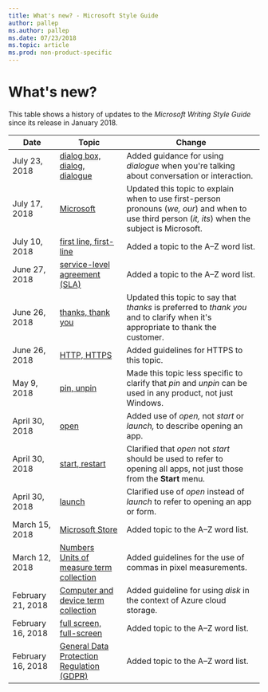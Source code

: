 ```yaml
---
title: What's new? - Microsoft Style Guide
author: pallep
ms.author: pallep
ms.date: 07/23/2018
ms.topic: article
ms.prod: non-product-specific
---
```


# What's new?

This table shows a history of updates to the *Microsoft Writing Style Guide* since its release in January 2018.

**Date**|**Topic**|**Change**
--|--|--
July 23, 2018|[dialog box, dialog, dialogue](~/a-z-word-list-term-collections/d/dialog-box-dialog-dialogue.md)|Added guidance for using *dialogue* when you're talking about conversation or interaction.
July 17, 2018|[Microsoft](~/a-z-word-list-term-collections/m/microsoft.md)|Updated this topic to explain when to use first-person pronouns (*we, our*) and when to use third person (*it, its*) when the subject is Microsoft.
July 10, 2018|[first line, first-line](~/a-z-word-list-term-collections/f/first-line.md)|Added a topic to the A–Z word list.
June 27, 2018|[service-level agreement (SLA)](~/a-z-word-list-term-collections/s/service-level-agreement-sla.md)|Added a topic to the A–Z word list.
June 26, 2018|[thanks, thank you](~/a-z-word-list-term-collections/t/thanks-thank-you.md)|Updated this topic to say that *thanks* is preferred to *thank you* and to clarify when it's appropriate to thank the customer.
June 26, 2018|[HTTP, HTTPS](~/a-z-word-list-term-collections/h/http-https.md)|Added guidelines for HTTPS to this topic.
May 9, 2018|[pin, unpin](~/a-z-word-list-term-collections/p/pin-unpin.md)|Made this topic less specific to clarify that *pin* and *unpin* can be used in any product, not just Windows.
April 30, 2018|[open](~/a-z-word-list-term-collections/o/open.md)|Added use of *open,* not *start* or *launch,* to describe opening an app.
April 30, 2018|[start, restart](~/a-z-word-list-term-collections/s/start-restart.md)|Clarified that *open* not *start* should be used to refer to opening all apps, not just those from the **Start** menu.
April 30, 2018|[launch](~/a-z-word-list-term-collections/l/launch.md)|Clarified use of *open* instead of *launch* to refer to opening an app or form.
March 15, 2018|[Microsoft Store](~/a-z-word-list-term-collections/m/microsoft-store.md)|Added topic to the A–Z word list.
March 12, 2018|[Numbers](~/numbers.md)<br />[Units of measure term collection](~/a-z-word-list-term-collections/term-collections/units-of-measure-terms.md)|Added guidelines for the use of commas in pixel measurements.
February 21, 2018|[Computer and device term collection](~/a-z-word-list-term-collections/term-collections/computer-device-terms.md)|Added guideline for using *disk* in the context of Azure cloud storage.
February 16, 2018|[full screen, full-screen](~/a-z-word-list-term-collections/f/full-screen.md)|Added topic to the A–Z word list.
February 16, 2018|[General Data Protection Regulation (GDPR)](~/a-z-word-list-term-collections/g/general-data-protection-regulation-gdpr.md)|Added topic to the A–Z word list.
